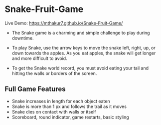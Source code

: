 # Snake-Fruit-Game

Live Demo: https://mthakur7.github.io/Snake-Fruit-Game/

* The Snake game is a charming and simple challenge to play during downtime.

* To play Snake, use the arrow keys to move the snake left, right, up, or down towards the apples. As you eat apples, the snake will get longer and more difficult to avoid.

* To get the Snake world record, you must avoid eating your tail and hitting the walls or borders of the screen.

## Full Game Features

* Snake increases in length for each object eaten
* Snake is more than 1 px and follows the trail as it moves
* Snake dies on contact with walls or itself
* Scoreboard, round indicator, game restarts, basic styling

